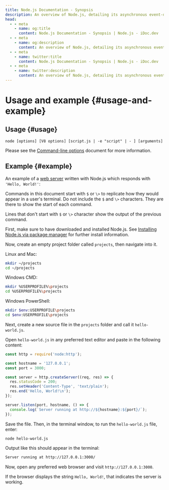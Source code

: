 ```yaml
---
title: Node.js Documentation - Synopsis
description: An overview of Node.js, detailing its asynchronous event-driven architecture, core modules, and how to get started with Node.js development.
head:
  - - meta
    - name: og:title
      content: Node.js Documentation - Synopsis | Node.js - iDoc.dev
  - - meta
    - name: og:description
      content: An overview of Node.js, detailing its asynchronous event-driven architecture, core modules, and how to get started with Node.js development.
  - - meta
    - name: twitter:title
      content: Node.js Documentation - Synopsis | Node.js - iDoc.dev
  - - meta
    - name: twitter:description
      content: An overview of Node.js, detailing its asynchronous event-driven architecture, core modules, and how to get started with Node.js development.
---
```


# Usage and example {#usage-and-example}

## Usage {#usage}

`node [options] [V8 options] [script.js | -e "script" | - ] [arguments]`

Please see the [Command-line options](/nodejs/api/cli#options) document for more information.

## Example {#example}

An example of a [web server](/nodejs/api/http) written with Node.js which responds with `'Hello, World!'`:

Commands in this document start with `$` or `\>` to replicate how they would appear in a user's terminal. Do not include the `$` and `\>` characters. They are there to show the start of each command.

Lines that don't start with `$` or `\>` character show the output of the previous command.

First, make sure to have downloaded and installed Node.js. See [Installing Node.js via package manager](https://nodejs.org/en/download/package-manager/) for further install information.

Now, create an empty project folder called `projects`, then navigate into it.

Linux and Mac:

```bash [BASH]
mkdir ~/projects
cd ~/projects
```
Windows CMD:

```bash [BASH]
mkdir %USERPROFILE%\projects
cd %USERPROFILE%\projects
```
Windows PowerShell:

```bash [BASH]
mkdir $env:USERPROFILE\projects
cd $env:USERPROFILE\projects
```
Next, create a new source file in the `projects` folder and call it `hello-world.js`.

Open `hello-world.js` in any preferred text editor and paste in the following content:

```js [ESM]
const http = require('node:http');

const hostname = '127.0.0.1';
const port = 3000;

const server = http.createServer((req, res) => {
  res.statusCode = 200;
  res.setHeader('Content-Type', 'text/plain');
  res.end('Hello, World!\n');
});

server.listen(port, hostname, () => {
  console.log(`Server running at http://${hostname}:${port}/`);
});
```
Save the file. Then, in the terminal window, to run the `hello-world.js` file, enter:

```bash [BASH]
node hello-world.js
```
Output like this should appear in the terminal:

```bash [BASH]
Server running at http://127.0.0.1:3000/
```
Now, open any preferred web browser and visit `http://127.0.0.1:3000`.

If the browser displays the string `Hello, World!`, that indicates the server is working.

